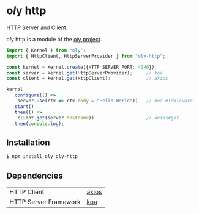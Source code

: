 # o*l*y http

HTTP Server and Client.

o*l*y http is a module of the [o*l*y project](https://nolyme.github.io/oly).

```ts
import { Kernel } from "oly";
import { HttpClient, HttpServerProvider } from "oly-http";

const kernel = Kernel.create({HTTP_SERVER_PORT: 4040});
const server = kernel.get(HttpServerProvider);     // koa
const client = kernel.get(HttpClient);             // axios

kernel
  .configure(() =>
    server.use(ctx => ctx.body = "Hello World"))   // koa middleware
  .start()
  .then(() =>
    client.get(server.hostname))                   // axios#get
  .then(console.log);
```

## Installation

```bash
$ npm install oly oly-http
```

## Dependencies

|  |  |
|--|--|
| HTTP Client | [axios](https://github.com/mzabriskie/axios) |
| HTTP Server Framework | [koa](https://github.com/koajs/koa) |
